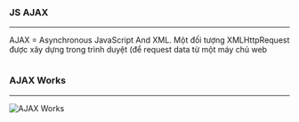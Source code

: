 
### JS AJAX
---

AJAX = Asynchronous JavaScript And XML.
Một đối tượng XMLHttpRequest được xây dựng trong trình duyệt (để request data từ một máy chủ web

```javascript

```

### AJAX Works
---
![AJAX Works](https://github.com/daodc/Front-End-Develop-Technicals/blob/master/images/pic_ajax.gif)

